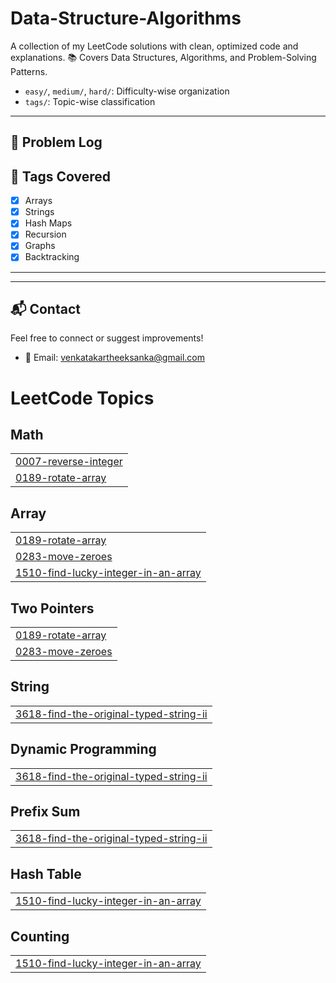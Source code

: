 # Data-Structure-Algorithms
 A collection of my LeetCode solutions with clean, optimized code and explanations. 📚 Covers Data Structures, Algorithms, and Problem-Solving Patterns.

- `easy/`, `medium/`, `hard/`: Difficulty-wise organization
- `tags/`: Topic-wise classification 

---

## 📌 Problem Log


## 🧠 Tags Covered

- [x] Arrays
- [x] Strings
- [x] Hash Maps
- [x] Recursion
- [x] Graphs
- [x] Backtracking

---


---

## 📬 Contact

Feel free to connect or suggest improvements!

- 📧 Email: venkatakartheeksanka@gmail.com


<!---LeetCode Topics Start-->
# LeetCode Topics
## Math
|  |
| ------- |
| [0007-reverse-integer](https://github.com/S-V-Kartheek/Data-Structure-Algorithms/tree/master/0007-reverse-integer) |
| [0189-rotate-array](https://github.com/S-V-Kartheek/Data-Structure-Algorithms/tree/master/0189-rotate-array) |
## Array
|  |
| ------- |
| [0189-rotate-array](https://github.com/S-V-Kartheek/Data-Structure-Algorithms/tree/master/0189-rotate-array) |
| [0283-move-zeroes](https://github.com/S-V-Kartheek/Data-Structure-Algorithms/tree/master/0283-move-zeroes) |
| [1510-find-lucky-integer-in-an-array](https://github.com/S-V-Kartheek/Data-Structure-Algorithms/tree/master/1510-find-lucky-integer-in-an-array) |
## Two Pointers
|  |
| ------- |
| [0189-rotate-array](https://github.com/S-V-Kartheek/Data-Structure-Algorithms/tree/master/0189-rotate-array) |
| [0283-move-zeroes](https://github.com/S-V-Kartheek/Data-Structure-Algorithms/tree/master/0283-move-zeroes) |
## String
|  |
| ------- |
| [3618-find-the-original-typed-string-ii](https://github.com/S-V-Kartheek/Data-Structure-Algorithms/tree/master/3618-find-the-original-typed-string-ii) |
## Dynamic Programming
|  |
| ------- |
| [3618-find-the-original-typed-string-ii](https://github.com/S-V-Kartheek/Data-Structure-Algorithms/tree/master/3618-find-the-original-typed-string-ii) |
## Prefix Sum
|  |
| ------- |
| [3618-find-the-original-typed-string-ii](https://github.com/S-V-Kartheek/Data-Structure-Algorithms/tree/master/3618-find-the-original-typed-string-ii) |
## Hash Table
|  |
| ------- |
| [1510-find-lucky-integer-in-an-array](https://github.com/S-V-Kartheek/Data-Structure-Algorithms/tree/master/1510-find-lucky-integer-in-an-array) |
## Counting
|  |
| ------- |
| [1510-find-lucky-integer-in-an-array](https://github.com/S-V-Kartheek/Data-Structure-Algorithms/tree/master/1510-find-lucky-integer-in-an-array) |
<!---LeetCode Topics End-->